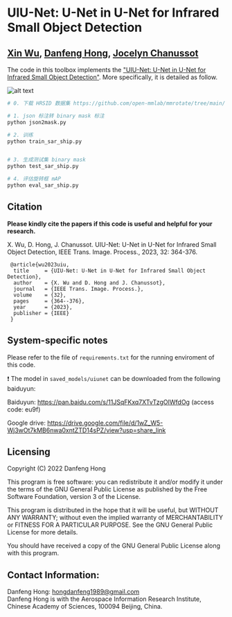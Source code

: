 # UIU-Net: U-Net in U-Net for Infrared Small Object Detection

[Xin Wu](https://scholar.google.com/citations?user=XzV9xYIAAAAJ&hl=en), [Danfeng Hong](https://sites.google.com/view/danfeng-hong), [Jocelyn Chanussot](http://jocelyn-chanussot.net/)
---------------------

The code in this toolbox implements the ["UIU-Net: U-Net in U-Net for Infrared Small Object Detection"](https://ieeexplore.ieee.org/document/9989433).
More specifically, it is detailed as follow.

![alt text](./outline.jpg)


```bash
# 0. 下载 HRSID 数据集 https://github.com/open-mmlab/mmrotate/tree/main/tools/data/hrsid

# 1. json 标注转 binary mask 标注
python json2mask.py

# 2. 训练
python train_sar_ship.py


# 3. 生成测试集 binary mask
python test_sar_ship.py

# 4. 评估旋转框 mAP
python eval_sar_ship.py


```



Citation
---------------------

**Please kindly cite the papers if this code is useful and helpful for your research.**

X. Wu, D. Hong, J. Chanussot. UIU-Net: U-Net in U-Net for Infrared Small Object Detection, IEEE Trans. Image. Process., 2023, 32: 364-376. 

     @article{wu2023uiu,
      title     = {UIU-Net: U-Net in U-Net for Infrared Small Object Detection},
      author    = {X. Wu and D. Hong and J. Chanussot},
      journal   = {IEEE Trans. Image. Process.}, 
      volume    = {32},
      pages     = {364--376},
      year      = {2023},
      publisher = {IEEE}
     }


System-specific notes
---------------------
Please refer to the file of `requirements.txt` for the running enviroment of this code.

:exclamation: The model in `saved_models/uiunet` can be downloaded from the following baiduyun:

Baiduyun: https://pan.baidu.com/s/11JSqFKxq7XTvTzgOIWfdOg  (access code: eu9f)

Google drive: https://drive.google.com/file/d/1wZ_W5-Wj3wOt7kMB6nwa0xntZTD14sPZ/view?usp=share_link

Licensing
---------

Copyright (C) 2022 Danfeng Hong

This program is free software: you can redistribute it and/or modify it under the terms of the GNU General Public License as published by the Free Software Foundation, version 3 of the License.

This program is distributed in the hope that it will be useful, but WITHOUT ANY WARRANTY; without even the implied warranty of MERCHANTABILITY or FITNESS FOR A PARTICULAR PURPOSE. See the GNU General Public License for more details.

You should have received a copy of the GNU General Public License along with this program.

Contact Information:
--------------------

Danfeng Hong: hongdanfeng1989@gmail.com<br>
Danfeng Hong is with the Aerospace Information Research Institute, Chinese Academy of Sciences, 100094 Beijing, China.

